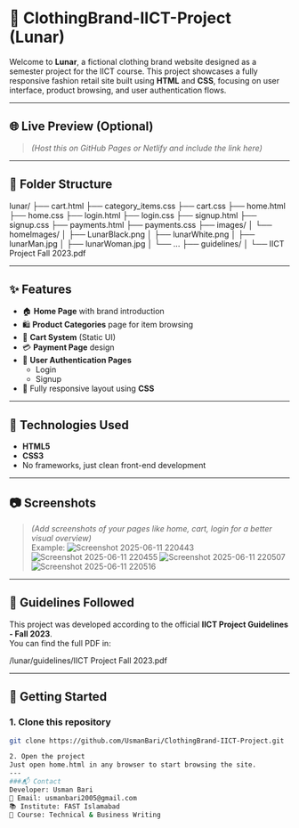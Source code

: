 # 🧥 ClothingBrand-IICT-Project (Lunar)

Welcome to **Lunar**, a fictional clothing brand website designed as a semester project for the IICT course. This project showcases a fully responsive fashion retail site built using **HTML** and **CSS**, focusing on user interface, product browsing, and user authentication flows.

---

## 🌐 Live Preview (Optional)

> *(Host this on GitHub Pages or Netlify and include the link here)*

---

## 📁 Folder Structure

lunar/
├── cart.html
├── category_items.css
├── cart.css
├── home.html
├── home.css
├── login.html
├── login.css
├── signup.html
├── signup.css
├── payments.html
├── payments.css
├── images/
│ └── homeImages/
│ ├── LunarBlack.png
│ ├── lunarWhite.png
│ ├── lunarMan.jpg
│ ├── lunarWoman.jpg
│ └── ...
├── guidelines/
│ └── IICT Project Fall 2023.pdf

---

## ✨ Features

- 🏠 **Home Page** with brand introduction
- 🛍️ **Product Categories** page for item browsing
- 🛒 **Cart System** (Static UI)
- 💳 **Payment Page** design
- 🔐 **User Authentication Pages**
  - Login
  - Signup
- 📱 Fully responsive layout using **CSS**

---

## 📌 Technologies Used

- **HTML5**
- **CSS3**
- No frameworks, just clean front-end development

---

## 📷 Screenshots

> *(Add screenshots of your pages like home, cart, login for a better visual overview)*  
> Example:
![Screenshot 2025-06-11 220443](https://github.com/user-attachments/assets/75e05a38-c698-4f09-8531-0fd08ad966b4)
![Screenshot 2025-06-11 220455](https://github.com/user-attachments/assets/cec64f43-d14f-45da-93a8-f9a82affa99d)
![Screenshot 2025-06-11 220507](https://github.com/user-attachments/assets/1081a2c9-5ec8-4e02-9494-abf97a5ca954)
![Screenshot 2025-06-11 220516](https://github.com/user-attachments/assets/41732961-5226-444e-9344-444d90ab3ee0)

---

## 📝 Guidelines Followed

This project was developed according to the official **IICT Project Guidelines - Fall 2023**.  
You can find the full PDF in:

/lunar/guidelines/IICT Project Fall 2023.pdf

---

## 🚀 Getting Started

### 1. Clone this repository

```bash
git clone https://github.com/UsmanBari/ClothingBrand-IICT-Project.git

2. Open the project
Just open home.html in any browser to start browsing the site.
---
###📬 Contact
Developer: Usman Bari
📧 Email: usmanbari2005@gmail.com
📚 Institute: FAST Islamabad
📁 Course: Technical & Business Writing










